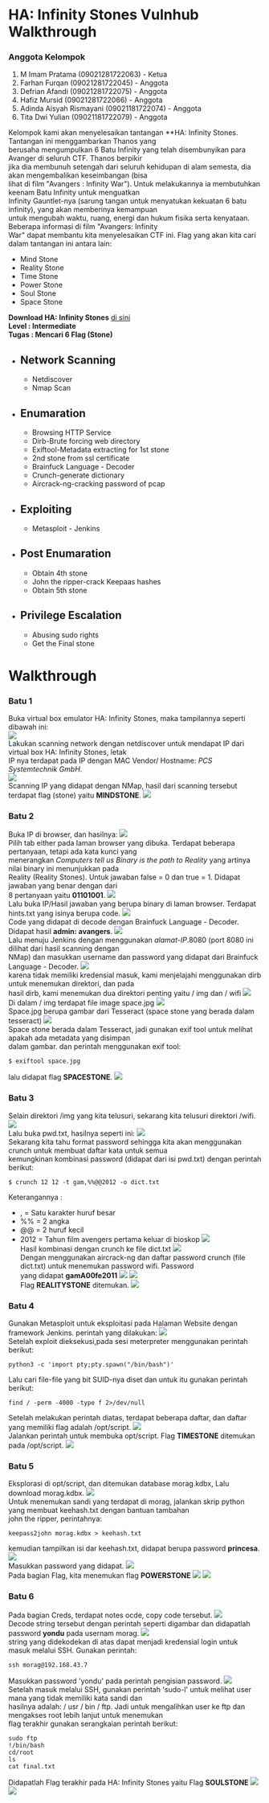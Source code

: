 # HA: Infinity Stones Vulnhub Walkthrough

### Anggota Kelompok
1. M Imam Pratama (09021281722063) - Ketua
2. Farhan Furqan (09021281722045) - Anggota
3. Defrian Afandi (09021281722075) - Anggota
4. Hafiz Mursid (09021281722066) - Anggota
5. Adinda Aisyah Rismayani (09021181722074) - Anggota
6. Tita Dwi Yulian (09021181722079) - Anggota

Kelompok kami akan menyelesaikan tantangan **HA: Infinity Stones. Tantangan ini menggambarkan Thanos yang<br>
berusaha mengumpulkan 6 Batu Infinity yang telah disembunyikan para Avanger di seluruh CTF. Thanos berpikir<br>
jika dia membunuh setengah dari seluruh kehidupan di alam semesta, dia akan mengembalikan keseimbangan (bisa <br>
lihat di film "Avangers : Infinity War"). Untuk melakukannya ia membutuhkan keenam Batu Infinity untuk menguatkan<br>
Infinity Gauntlet-nya (sarung tangan untuk menyatukan kekuatan 6 batu infinity), yang akan memberinya kemampuan<br>
untuk mengubah waktu, ruang, energi dan hukum fisika serta kenyataan. Beberapa informasi di film "Avangers: Infinity<br>
War" dapat membantu kita menyelesaikan CTF ini. Flag yang akan kita cari dalam tantangan ini antara lain:

- Mind Stone
- Reality Stone
- Time Stone
- Power Stone
- Soul Stone
- Space Stone

**Download HA: Infinity Stones** [di sini](https://www.vulnhub.com/entry/ha-infinity-stones,366/)<br>
**Level : Intermediate**<br>
**Tugas : Mencari 6 Flag (Stone)**

* ## Network Scanning
    - Netdiscover
    - Nmap Scan

* ## Enumaration
    - Browsing HTTP Service
    - Dirb-Brute forcing web directory
    - Exiftool-Metadata extracting for 1st stone
    - 2nd stone from ssl certificate
    - Brainfuck Language - Decoder
    - Crunch-generate dictionary
    - Aircrack-ng-cracking password of pcap
    
* ## Exploiting
    - Metasploit - Jenkins

* ## Post Enumaration
    - Obtain 4th stone
    - John the ripper-crack Keepaas hashes
    - Obtain 5th stone

* ## Privilege Escalation
    - Abusing sudo rights
    - Get the Final stone

# Walkthrough

### Batu 1
Buka virtual box emulator HA: Infinity Stones, maka tampilannya seperti dibawah ini:<br>
![](img/1.png)<br>
Lakukan scanning network dengan netdiscover untuk mendapat IP dari virtual box HA: Infinity Stones, letak<br>
IP nya terdapat pada IP dengan MAC Vendor/ Hostname: _PCS Systemtechnik GmbH_.  
![](img/2.png)<br>
Scanning IP yang didapat dengan NMap, hasil dari scanning tersebut terdapat flag (stone) yaitu **MINDSTONE**.
![](img/3.png)

### Batu 2
Buka IP di browser, dan hasilnya:
![](img/4.png)<br>
Pilih tab either pada laman browser yang dibuka. Terdapat beberapa pertanyaan, tetapi ada kata kunci yang<br>
menerangkan _Computers tell us Binary is the path to Reality_ yang artinya nilai binary ini menunjukkan pada<br>
Reality (Reality Stones). Untuk jawaban false = 0 dan true = 1. Didapat jawaban yang benar dengan dari<br>
8 pertanyaan yaitu **01101001**.
![](img/5.png)<br>
Lalu buka IP/Hasil jawaban yang berupa binary di laman browser. Terdapat hints.txt yang isinya berupa code.
![](img/6.png)<br>
Code yang didapat di decode dengan Brainfuck Language - Decoder. Didapat hasil **admin: avangers**.
![](img/7.png)<br>
Lalu menuju Jenkins dengan menggunakan _alamat-IP_.8080 (port 8080 ini dilihat dari hasil scanning dengan<br>
NMap) dan masukkan username dan password yang didapat dari Brainfuck Language - Decoder.
![](img/8.png)<br>
karena tidak memiliki kredensial masuk, kami menjelajahi menggunakan dirb untuk menemukan direktori, dan pada<br>
hasil dirb, kami menemukan dua direktori penting yaitu / img dan / wifi
![](img/9.png)<br>
Di dalam / img terdapat file image space.jpg
![](img/10.png)<br>
Space.jpg berupa gambar dari Tesseract (space stone yang berada dalam tesseract)
![](img/11.png)<br>
Space stone berada dalam Tesseract, jadi gunakan exif tool untuk melihat apakah ada metadata yang disimpan<br>
dalam gambar. dan perintah menggunakan exif tool:
```
$ exiftool space.jpg
```
lalu didapat flag **SPACESTONE**.
![](img/12.png)<br>

<!--
### Batu 3
![](img/13.png)
![](img/14.png)
![](img/15.png)
-->

### Batu 3
Selain direktori /img yang kita telusuri, sekarang kita telusuri direktori /wifi.
![](img/16.png)<br>
Lalu buka pwd.txt, hasilnya seperti ini:
![](img/17.png)<br>
Sekarang kita tahu format password sehingga kita akan menggunakan crunch untuk membuat daftar kata untuk semua<br>
kemungkinan kombinasi password (didapat dari isi pwd.txt) dengan perintah berikut:
```
$ crunch 12 12 -t gam,%%@@2012 -o dict.txt
```
Keterangannya :
- , = Satu karakter huruf besar
- %% = 2 angka
- @@ = 2 huruf kecil
- 2012 = Tahun film avengers pertama keluar di bioskop
![](img/18.png)<br>
Hasil kombinasi dengan crunch ke file dict.txt
![](img/19.png)<br>
Dengan menggunakan aircrack-ng dan daftar password crunch (file dict.txt) untuk menemukan password wifi. Password<br>
yang didapat **gamA00fe2011**
![](img/20.png)
![](img/21.png)<br>
Flag **REALITYSTONE** ditemukan.
![](img/22.png)

### Batu 4
Gunakan Metasploit untuk eksploitasi pada Halaman Website dengan framework Jenkins. perintah yang dilakukan:
![](img/23.png)<br>
Setelah exploit dieksekusi,pada sesi meterpreter menggunakan perintah berikut:
```
python3 -c 'import pty;pty.spawn("/bin/bash")'
```
Lalu cari file-file yang bit SUID-nya diset dan untuk itu gunakan perintah berikut:
```
find / -perm -4000 -type f 2>/dev/null
```
Setelah melakukan perintah diatas, terdapat beberapa daftar, dan daftar yang memiliki flag adalah /opt/script.
![](img/24.png)<br>
Jalankan perintah untuk membuka opt/script. Flag **TIMESTONE** ditemukan pada /opt/script.
![](img/25.png)

### Batu 5
Eksplorasi di opt/script, dan ditemukan database morag.kdbx, Lalu download morag.kdbx.
![](img/26.png)<br>
Untuk menemukan sandi yang terdapat di morag, jalankan skrip python yang membuat keehash.txt dengan bantuan tambahan<br>
john the ripper, perintahnya:
```
keepass2john morag.kdbx > keehash.txt 
```
kemudian tampilkan isi dar keehash.txt, didapat berupa password **princesa**.
![](img/27.png)<br>
Masukkan password yang didapat.
![](img/28.png)<br>
Pada bagian Flag, kita menemukan flag **POWERSTONE**
![](img/29.png)
![](img/30.png)

### Batu 6
Pada bagian Creds, terdapat notes ocde, copy code tersebut.
![](img/31.png)<br>
Decode string tersebut dengan perintah seperti digambar dan didapatlah password **yondu** pada usernam morag.
![](img/32.png)<br>
string yang didekodekan di atas dapat menjadi kredensial login untuk masuk melalui SSH. Gunakan perintah:
```
ssh morag@192.168.43.7
```
Masukkan password 'yondu' pada perintah pengisian password.
![](img/33.png)<br>
Setelah masuk melalui SSH, gunakan perintah 'sudo-l' untuk melihat user mana yang tidak memiliki kata sandi dan<br>
hasilnya adalah: / usr / bin / ftp. Jadi untuk mengalihkan user ke ftp dan mengakses root lebih lanjut untuk menemukan<br>
flag terakhir gunakan serangkaian perintah berikut:
```
sudo ftp
!/bin/bash
cd/root
ls
cat final.txt
```
Didapatlah Flag terakhir pada HA: Infinity Stones yaitu Flag **SOULSTONE**
![](img/34.png)
![](img/35.png)

